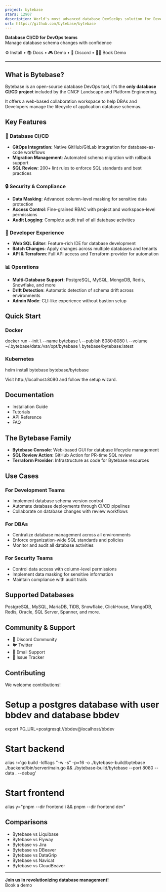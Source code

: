```yaml
---
project: bytebase
stars: 12907
description: World's most advanced database DevSecOps solution for Developer, Security, DBA and Platform Engineering teams. The GitHub/GitLab for database DevSecOps.
url: https://github.com/bytebase/bytebase
---
```


**Database CI/CD for DevOps teams**  
Manage database schema changes with confidence

⚙️ Install • 📚 Docs • 🎮 Demo • 💬 Discord • 🙋‍♀️ Book Demo

* * *

What is Bytebase?
-----------------

Bytebase is an open-source database DevOps tool, it's the **only database CI/CD project** included by the CNCF Landscape and Platform Engineering.

It offers a web-based collaboration workspace to help DBAs and Developers manage the lifecycle of application database schemas.

Key Features
------------

### 🔄 **Database CI/CD**

-   **GitOps Integration**: Native GitHub/GitLab integration for database-as-code workflows
-   **Migration Management**: Automated schema migration with rollback support
-   **SQL Review**: 200+ lint rules to enforce SQL standards and best practices

### 🔒 **Security & Compliance**

-   **Data Masking**: Advanced column-level masking for sensitive data protection
-   **Access Control**: Fine-grained RBAC with project and workspace-level permissions
-   **Audit Logging**: Complete audit trail of all database activities

### 🎯 **Developer Experience**

-   **Web SQL Editor**: Feature-rich IDE for database development
-   **Batch Changes**: Apply changes across multiple databases and tenants
-   **API & Terraform**: Full API access and Terraform provider for automation

### 📊 **Operations**

-   **Multi-Database Support**: PostgreSQL, MySQL, MongoDB, Redis, Snowflake, and more
-   **Drift Detection**: Automatic detection of schema drift across environments
-   **Admin Mode**: CLI-like experience without bastion setup

Quick Start
-----------

### Docker

docker run --init \\
  --name bytebase \\
  --publish 8080:8080 \\
  --volume ~/.bytebase/data:/var/opt/bytebase \\
  bytebase/bytebase:latest

### Kubernetes

helm install bytebase bytebase/bytebase

Visit http://localhost:8080 and follow the setup wizard.

Documentation
-------------

-   Installation Guide
-   Tutorials
-   API Reference
-   FAQ

The Bytebase Family
-------------------

-   **Bytebase Console**: Web-based GUI for database lifecycle management
-   **SQL Review Action**: GitHub Action for PR-time SQL review
-   **Terraform Provider**: Infrastructure as code for Bytebase resources

Use Cases
---------

### For Development Teams

-   Implement database schema version control
-   Automate database deployments through CI/CD pipelines
-   Collaborate on database changes with review workflows

### For DBAs

-   Centralize database management across all environments
-   Enforce organization-wide SQL standards and policies
-   Monitor and audit all database activities

### For Security Teams

-   Control data access with column-level permissions
-   Implement data masking for sensitive information
-   Maintain compliance with audit trails

Supported Databases
-------------------

PostgreSQL, MySQL, MariaDB, TiDB, Snowflake, ClickHouse, MongoDB, Redis, Oracle, SQL Server, Spanner, and more.

Community & Support
-------------------

-   💬 Discord Community
-   🐦 Twitter
-   📧 Email Support
-   🐛 Issue Tracker

Contributing
------------

We welcome contributions!

# Setup a postgres database with user bbdev and database bbdev
export PG\_URL=postgresql://bbdev@localhost/bbdev

# Start backend
alias r='go build -ldflags "-w -s" -p=16 -o ./bytebase-build/bytebase ./backend/bin/server/main.go && ./bytebase-build/bytebase --port 8080 --data . --debug'

# Start frontend
alias y="pnpm --dir frontend i && pnpm --dir frontend dev"

Comparisons
-----------

-   Bytebase vs Liquibase
-   Bytebase vs Flyway
-   Bytebase vs Jira
-   Bytebase vs DBeaver
-   Bytebase vs DataGrip
-   Bytebase vs Navicat
-   Bytebase vs CloudBeaver

* * *

**Join us in revolutionizing database management!**  
Book a demo
